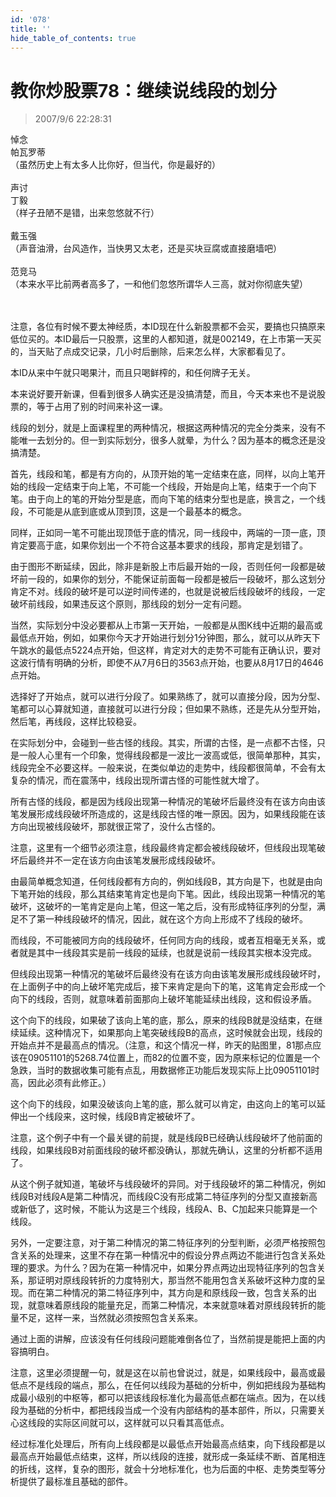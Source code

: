 ```yaml
---
id: '078'
title: ''
hide_table_of_contents: true
---
```


# 教你炒股票78：继续说线段的划分

> 2007/9/6 22:28:31

<div style={{fontSize: '56px', fontWeight: 'bold', textAlign: 'center'}}>
悼念
</div>

<div style={{fontSize: '32px', fontWeight: 'normal', textAlign: 'center'}}>
帕瓦罗蒂
</div>
<div style={{fontSize: '14px', fontWeight: 'normal', textAlign: 'center'}}>
（虽然历史上有太多人比你好，但当代，你是最好的）
</div><br/>

<div style={{color: '#FF0000', fontSize: '56px', fontWeight: 'bold', textAlign: 'center'}}>
声讨
</div>

<div style={{fontSize: '20px', fontWeight: 'bold', textAlign: 'center'}}>
丁毅
</div>
<div style={{fontSize: '14px', fontWeight: 'normal', textAlign: 'center'}}>
（样子丑陋不是错，出来忽悠就不行）
</div><br/>

<div style={{fontSize: '20px', fontWeight: 'bold', textAlign: 'center'}}>
戴玉强
</div>
<div style={{fontSize: '14px', fontWeight: 'normal', textAlign: 'center'}}>
（声音油滑，台风造作，当快男又太老，还是买块豆腐或直接磨墙吧）
</div><br/>

<div style={{fontSize: '20px', fontWeight: 'bold', textAlign: 'center'}}>
范竞马
</div>
<div style={{fontSize: '14px', fontWeight: 'normal', textAlign: 'center'}}>
（本来水平比前两者高多了，一和他们忽悠所谓华人三高，就对你彻底失望）
</div>
<br/><br/>

<div style={{color: '#FF0000', fontSize: '20px', fontWeight: 'bold'}}>

注意，各位有时候不要太神经质，本ID现在什么新股票都不会买，要搞也只搞原来低位买的。本ID最后一只股票，这里的人都知道，就是002149，在上市第一天买的，当天贴了点成交记录，几小时后删除，后来怎么样，大家都看见了。

本ID从来中午就只喝果汁，而且只喝鲜榨的，和任何牌子无关。

</div>

本来说好要开新课，但看到很多人确实还是没搞清楚，而且，今天本来也不是说股票的，等于占用了别的时间来补这一课。

线段的划分，就是上面课程里的两种情况，根据这两种情况的完全分类来，没有不能唯一去划分的。但一到实际划分，很多人就晕，为什么？因为基本的概念还是没搞清楚。

首先，线段和笔，都是有方向的，从顶开始的笔一定结束在底，同样，以向上笔开始的线段一定结束于向上笔，不可能一个线段，开始是向上笔，结束于一个向下笔。由于向上的笔的开始分型是底，而向下笔的结束分型也是底，换言之，一个线段，不可能是从底到底或从顶到顶，这是一个最基本的概念。

同样，正如同一笔不可能出现顶低于底的情况，同一线段中，两端的一顶一底，顶肯定要高于底，如果你划出一个不符合这基本要求的线段，那肯定是划错了。

由于图形不断延续，因此，除非是新股上市后最开始的一段，否则任何一段都是破坏前一段的，如果你的划分，不能保证前面每一段都是被后一段破坏，那么这划分肯定不对。线段的破坏是可以逆时间传递的，也就是说被后线段破坏的线段，一定破坏前线段，如果违反这个原则，那线段的划分一定有问题。

当然，实际划分中没必要都从上市第一天开始，一般都是从图K线中近期的最高或最低点开始，例如，如果你今天才开始进行划分1分钟图，那么，就可以从昨天下午跳水的最低点5224点开始，但这样，肯定对大的走势不可能有正确认识，要对这波行情有明确的分析，即使不从7月6日的3563点开始，也要从8月17日的4646点开始。

选择好了开始点，就可以进行分段了。如果熟练了，就可以直接分段，因为分型、笔都可以心算就知道，直接就可以进行分段；但如果不熟练，还是先从分型开始，然后笔，再线段，这样比较稳妥。

在实际划分中，会碰到一些古怪的线段。其实，所谓的古怪，是一点都不古怪，只是一般人心里有一个印象，觉得线段都是一波比一波高或低，很简单那种，其实，线段完全不必要这样。一般来说，在类似单边的走势中，线段都很简单，不会有太复杂的情况，而在震荡中，线段出现所谓古怪的可能性就大增了。

所有古怪的线段，都是因为线段出现第一种情况的笔破坏后最终没有在该方向由该笔发展形成线段破坏所造成的，这是线段古怪的唯一原因。因为，如果线段能在该方向出现被线段破坏，那就很正常了，没什么古怪的。

注意，这里有一个细节必须注意，线段最终肯定都会被线段破坏，但线段出现笔破坏后最终并不一定在该方向由该笔发展形成线段破坏。

由最简单概念知道，任何线段都有方向的，例如线段B，其方向是下，也就是由向下笔开始的线段，那么其结束笔肯定也是向下笔。因此，线段出现第一种情况的笔破坏，这破坏的一笔肯定是向上笔，但这一笔之后，没有形成特征序列的分型，满足不了第一种线段破坏的情况，因此，就在这个方向上形成不了线段的破坏。

而线段，不可能被同方向的线段破坏，任何同方向的线段，或者互相毫无关系，或者就是其中一线段其实是前一线段的延续，也就是说前一线段其实根本没完成。

但线段出现第一种情况的笔破坏后最终没有在该方向由该笔发展形成线段破坏时，在上面例子中的向上破坏笔完成后，接下来肯定是向下的笔，这笔肯定会形成一个向下的线段，否则，就意味着前面那向上破坏笔能延续出线段，这和假设矛盾。

这个向下的线段，如果破了该向上笔的底，那么，原来的线段B就是没结束，在继续延续。这种情况下，如果那向上笔突破线段B的高点，这时候就会出现，线段的开始点并不是最高点的情况。（注意，和这个情况一样，昨天的贴图里，81那点应该在09051101的5268.74位置上，而82的位置不变，因为原来标记的位置是一个急跌，当时的数据收集可能有点乱，用数据修正功能后发现实际上比09051101时高，因此必须有此修正。）

这个向下的线段，如果没破该向上笔的底，那么就可以肯定，由这向上的笔可以延伸出一个线段来，这时候，线段B肯定被破坏了。

注意，这个例子中有一个最关键的前提，就是线段B已经确认线段破坏了他前面的线段，如果线段B对前面线段的破坏都没确认，那就先确认，这里的分析都不适用了。

从这个例子就知道，笔破坏与线段破坏的异同。对于线段破坏的第二种情况，例如线段B对线段A是第二种情况，而线段C没有形成第二特征序列的分型又直接新高或新低了，这时候，不能认为这是三个线段，线段A、B、C加起来只能算是一个线段。

另外，一定要注意，对于第二种情况的第二特征序列的分型判断，必须严格按照包含关系的处理来，这里不存在第一种情况中的假设分界点两边不能进行包含关系处理的要求。为什么？因为在第一种情况中，如果分界点两边出现特征序列的包含关系，那证明对原线段转折的力度特别大，那当然不能用包含关系破坏这种力度的呈现。而在第二种情况的第二特征序列中，其方向是和原线段一致，包含关系的出现，就意味着原线段的能量充足，而第二种情况，本来就意味着对原线段转折的能量不足，这样一来，当然就必须按照包含关系来。

通过上面的讲解，应该没有任何线段问题能难倒各位了，当然前提是能把上面的内容搞明白。

注意，这里必须提醒一句，就是这在以前也曾说过，就是，如果线段中，最高或最低点不是线段的端点，那么，在任何以线段为基础的分析中，例如把线段为基础构成最小级别的中枢等，都可以把该线段标准化为最高低点都在端点。因为，在以线段为基础的分析中，都把线段当成一个没有内部结构的基本部件，所以，只需要关心这线段的实际区间就可以，这样就可以只看其高低点。

经过标准化处理后，所有向上线段都是以最低点开始最高点结束，向下线段都是以最高点开始最低点结束，这样，所以线段的连接，就形成一条延续不断、首尾相连的折线，这样，复杂的图形，就会十分地标准化，也为后面的中枢、走势类型等分析提供了最标准且基础的部件。